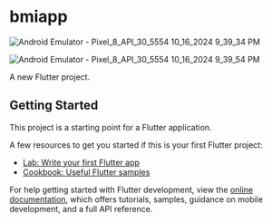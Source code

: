 # bmiapp
![Android Emulator - Pixel_8_API_30_5554 10_16_2024 9_39_34 PM](https://github.com/user-attachments/assets/b5f64728-2ff8-482c-a516-81ab9e890fd5)

![Android Emulator - Pixel_8_API_30_5554 10_16_2024 9_39_54 PM](https://github.com/user-attachments/assets/5cf18a47-0e8e-4c45-bee6-b3af53b9d298)

A new Flutter project.

## Getting Started

This project is a starting point for a Flutter application.

A few resources to get you started if this is your first Flutter project:

- [Lab: Write your first Flutter app](https://docs.flutter.dev/get-started/codelab)
- [Cookbook: Useful Flutter samples](https://docs.flutter.dev/cookbook)

For help getting started with Flutter development, view the
[online documentation](https://docs.flutter.dev/), which offers tutorials,
samples, guidance on mobile development, and a full API reference.
